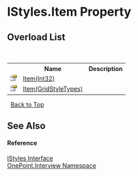 # IStyles.Item Property 
 


## Overload List
&nbsp;<table><tr><th></th><th>Name</th><th>Description</th></tr><tr><td>![Public property](media/pubproperty.gif "Public property")</td><td><a href="P_OnePoint_Interview_IStyles_Item_1">Item(Int32)</a></td><td /></tr><tr><td>![Public property](media/pubproperty.gif "Public property")</td><td><a href="P_OnePoint_Interview_IStyles_Item">Item(GridStyleTypes)</a></td><td /></tr></table>&nbsp;
<a href="#istyles.item-property">Back to Top</a>

## See Also


#### Reference
<a href="T_OnePoint_Interview_IStyles">IStyles Interface</a><br /><a href="N_OnePoint_Interview">OnePoint.Interview Namespace</a><br />